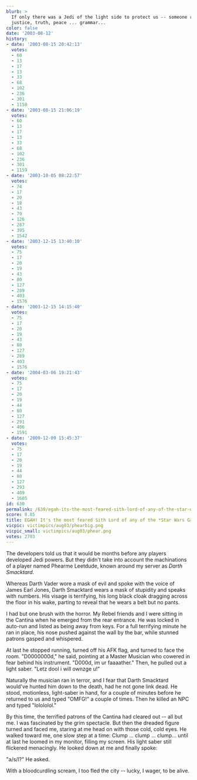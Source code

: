 ```yaml
---
blurb: >
  If only there was a Jedi of the light side to protect us -- someone representing
  justice, truth, peace ... grammar...
color: false
date: '2003-08-12'
history:
- date: '2003-08-15 20:42:13'
  votes:
  - 60
  - 13
  - 17
  - 13
  - 33
  - 68
  - 102
  - 236
  - 301
  - 1158
- date: '2003-08-15 21:06:19'
  votes:
  - 60
  - 13
  - 17
  - 13
  - 33
  - 68
  - 102
  - 236
  - 301
  - 1159
- date: '2003-10-05 08:22:57'
  votes:
  - 74
  - 17
  - 20
  - 18
  - 43
  - 79
  - 126
  - 287
  - 395
  - 1542
- date: '2003-12-15 13:40:10'
  votes:
  - 75
  - 17
  - 20
  - 19
  - 43
  - 80
  - 127
  - 289
  - 403
  - 1576
- date: '2003-12-15 14:15:40'
  votes:
  - 75
  - 17
  - 20
  - 19
  - 43
  - 80
  - 127
  - 289
  - 403
  - 1576
- date: '2004-03-06 19:21:43'
  votes:
  - 75
  - 17
  - 20
  - 19
  - 44
  - 80
  - 127
  - 291
  - 406
  - 1591
- date: '2009-12-09 15:45:37'
  votes:
  - 75
  - 17
  - 20
  - 19
  - 44
  - 80
  - 127
  - 293
  - 409
  - 1605
id: 630
permalink: /630/egah-its-the-most-feared-sith-lord-of-any-of-the-star-wars-galaxies-servers/
score: 8.85
title: EGAH! It's the most feared Sith Lord of any of the *Star Wars Galaxies* servers!
vicpic: victimpics/aug03/phearbig.png
vicpic_small: victimpics/aug03/phear.png
votes: 2703
---
```


The developers told us that it would be months before any players
developed Jedi powers. But they didn't take into account the
machinations of a player named Phearme Leetdude, known around my server
as *Darth Smacktard.*

Whereas Darth Vader wore a mask of evil and spoke with the voice of
James Earl Jones, Darth Smacktard wears a mask of stupidity and speaks
with numbers. His visage is terrifying, his long black cloak dragging
across the floor in his wake, parting to reveal that he wears a belt but
no pants.

I had but one brush with the horror. My Rebel friends and I were sitting
in the Cantina when he emerged from the rear entrance. He was locked in
auto-run and listed as being away from keys. For a full terrifying
minute he ran in place, his nose pushed against the wall by the bar,
while stunned patrons gasped and whispered.

At last he stopped running, turned off his AFK flag, and turned to face
the room. "D0000000d," he said, pointing at a Master Musician who
cowered in fear behind his instrument. "D000d, im ur faaaather." Then,
he pulled out a light saber. "Letz dool i will ownzge u!"

Naturally the musician ran in terror, and I fear that Darth Smacktard
would've hunted him down to the death, had he not gone link dead. He
stood, motionless, light-saber in hand, for a couple of minutes before
he returned to us and typed "OMFG!" a couple of times. Then he killed an
NPC and typed "lolololol."

By this time, the terrified patrons of the Cantina had cleared out --
all but me. I was fascinated by the grim spectacle. But then the dreaded
figure turned and faced me, staring at me head on with those cold, cold
eyes. He walked toward me, one slow step at a time: Clump ... clump ...
clump... until at last he loomed in my monitor, filling my screen. His
light saber still flickered menacingly. He looked down at me and finally
spoke:

"a/s/l?" He asked.

With a bloodcurdling scream, I too fled the city -- lucky, I wager, to
be alive.